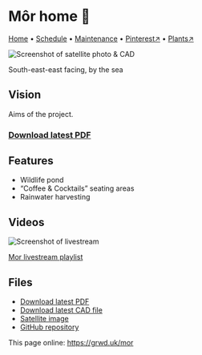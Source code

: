 # Môr home 🏡

[Home](https://grwd.uk/mor/) • [Schedule](https://grwd.uk/mor/schedule) • [Maintenance](https://grwd.uk/mor/management) • [Pinterest↗](https://pinterest.co.uk/NatureWorksGarden/mor) • [Plants↗](https://bit.ly/mor-plants)

![Screenshot of satellite photo & CAD](https://res.cloudinary.com/growdigital/image/upload/w_320/v1637764609/clifftop/clifftop-0.6-screenshot.jpg)


South-east-east facing, by the sea

## Vision

Aims of the project.

### [Download latest PDF](https://github.com/growdigital/mor/raw/main/mor.pdf)

## Features

* Wildlife pond
* “Coffee & Cocktails” seating areas
* Rainwater harvesting

## Videos

![Screenshot of livestream](https://res.cloudinary.com/growdigital/image/upload/w_320/v1638362351/clifftop/clifftop-livestream.jpg)

[Mor livestream playlist](https://bit.ly/mor-playlist)

## Files

* [Download latest PDF](https://github.com/growdigital/mor/raw/main/mor.pdf)
* [Download latest CAD file](https://downgit.github.io/#/home?url=https://github.com/growdigital/mor/blob/main/mor.dxf)
* [Satellite image](https://github.com/growdigital/mor/raw/main/satellite.jpg)
* [GitHub repository](https://github.com/growdigital/mor)

This page online: <https://grwd.uk/mor>
